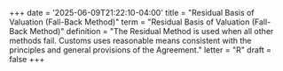 +++
date = '2025-06-09T21:22:10-04:00'
title = "Residual Basis of Valuation (Fall-Back Method)"
term = "Residual Basis of Valuation (Fall-Back Method)"
definition = "The Residual Method is used when all other methods fail. Customs uses reasonable means consistent with the principles and general provisions of the Agreement."
letter = "R"
draft = false
+++


